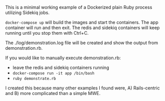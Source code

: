 This is a minimal working example of a Dockerized plain Ruby process utilizing Sidekiq jobs.

`docker-compose up` will build the images and start the containers.  The app container will run and then exit.  The redis and sidekiq containers will keep running until you stop them with Ctrl+C.

The ./log/demonstration.log file will be created and show the output from demonstration.rb.

If you would like to manually execute demonstration.rb:
* leave the redis and sidekiq containers running
* `docker-compose run -it app /bin/bash`
* `ruby demonstrate.rb`

I created this because many other examples I found were, A) Rails-centric and B) more complicated than a simple MWE.